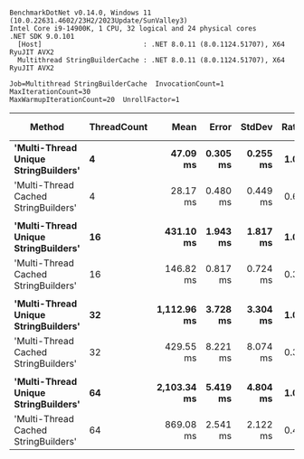 ```

BenchmarkDotNet v0.14.0, Windows 11 (10.0.22631.4602/23H2/2023Update/SunValley3)
Intel Core i9-14900K, 1 CPU, 32 logical and 24 physical cores
.NET SDK 9.0.101
  [Host]                         : .NET 8.0.11 (8.0.1124.51707), X64 RyuJIT AVX2
  Multithread StringBuilderCache : .NET 8.0.11 (8.0.1124.51707), X64 RyuJIT AVX2

Job=Multithread StringBuilderCache  InvocationCount=1  MaxIterationCount=30  
MaxWarmupIterationCount=20  UnrollFactor=1  

```
| Method                               | ThreadCount | Mean        | Error    | StdDev   | Ratio | Gen0         | Gen1         | Allocated   | Alloc Ratio |
|------------------------------------- |------------ |------------:|---------:|---------:|------:|-------------:|-------------:|------------:|------------:|
| **&#39;Multi-Thread Unique StringBuilders&#39;** | **4**           |    **47.09 ms** | **0.305 ms** | **0.255 ms** |  **1.00** |   **87000.0000** |    **4000.0000** |  **1364.03 MB** |        **1.00** |
| &#39;Multi-Thread Cached StringBuilders&#39; | 4           |    28.17 ms | 0.480 ms | 0.449 ms |  0.60 |   42000.0000 |            - |   551.86 MB |        0.40 |
|                                      |             |             |          |          |       |              |              |             |             |
| **&#39;Multi-Thread Unique StringBuilders&#39;** | **16**          |   **431.10 ms** | **1.943 ms** | **1.817 ms** |  **1.00** |  **391000.0000** |   **94000.0000** |  **6150.17 MB** |        **1.00** |
| &#39;Multi-Thread Cached StringBuilders&#39; | 16          |   146.82 ms | 0.817 ms | 0.724 ms |  0.34 |  174000.0000 |            - |   2287.2 MB |        0.37 |
|                                      |             |             |          |          |       |              |              |             |             |
| **&#39;Multi-Thread Unique StringBuilders&#39;** | **32**          | **1,112.96 ms** | **3.728 ms** | **3.304 ms** |  **1.00** |  **773000.0000** |  **378000.0000** | **12231.45 MB** |        **1.00** |
| &#39;Multi-Thread Cached StringBuilders&#39; | 32          |   429.55 ms | 8.221 ms | 8.074 ms |  0.39 |  347000.0000 |            - |  4698.66 MB |        0.38 |
|                                      |             |             |          |          |       |              |              |             |             |
| **&#39;Multi-Thread Unique StringBuilders&#39;** | **64**          | **2,103.34 ms** | **5.419 ms** | **4.804 ms** |  **1.00** | **1475000.0000** | **1153000.0000** | **23502.95 MB** |        **1.00** |
| &#39;Multi-Thread Cached StringBuilders&#39; | 64          |   869.08 ms | 2.541 ms | 2.122 ms |  0.41 |  696000.0000 |            - |  9075.77 MB |        0.39 |
